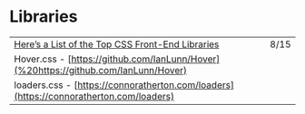 # Libraries

|  |  |
| :--- | :--- |
| [Here’s a List of the Top CSS Front-End Libraries](https://medium.com/better-programming/heres-a-list-of-top-css-front-end-libraries-eb0330c04148) | 8/15 |
| Hover.css - [https://github.com/IanLunn/Hover](%20https://github.com/IanLunn/Hover) |  |
| loaders.css - [https://connoratherton.com/loaders](https://connoratherton.com/loaders) |  |

